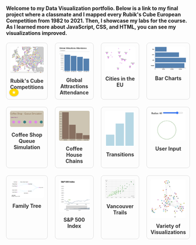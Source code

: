 

#### Welcome to my Data Visualization portfolio. Below is a link to my final project where a classmate and I mapped every Rubik's Cube European Competition from 1982 to 2021. Then, I showcase my labs for the course. As I learned more about JavaScript, CSS, and HTML, you can see my visualizations improved. 

<style>
  .viz-grid {
    display: grid;
    grid-template-columns: repeat(4, 1fr);
    gap: 20px;
    text-align: center;
  }
  .viz-item {
    position: relative;
    border: 1px solid #ddd;
    border-radius: 8px;
    padding: 10px;
    transition: transform 0.2s ease;
  }
  .viz-item:hover {
    transform: scale(1.03);
  }
  .viz-img {
    width: 100%;
    height: auto;
    border-radius: 4px;
  }
  .viz-title {
    margin-top: 10px;
    font-weight: bold;
    text-decoration: none;
    color: #333;
    display: inline-block;
  }
  .viz-title:hover {
    text-decoration: underline;
  }

  .star-badge {
    position: absolute;
    bottom: 8px;
    left: 8px;
    background: gold;
    color: white;
    padding: 3px 6px;
    font-size: 0.75rem;
    font-weight: bold;
    border-radius: 50%;
    box-shadow: 0 1px 3px rgba(0,0,0,0.2);
    z-index: 10;
  }
</style>

<div class="viz-grid">

  <div class="viz-item">
    <div class="star-badge" title="Featured Project">★</div>
    <a href="final/index.html">
      <img src="assets/rubik.png" alt="Visualization 1" class="viz-img">
      <div class="viz-title">Rubik's Cube Competitions</div>
    </a>
  </div>

  <div class="viz-item">
    <a href="labs/lab1/index.html">
      <img src="assets/global.png" alt="Visualization 2" class="viz-img">
      <div class="viz-title">Global Attractions Attendance</div>
    </a>
  </div>

  <div class="viz-item">
    <a href="labs/lab2/index.html">
      <img src="assets/eu.png" alt="Visualization 3" class="viz-img">
      <div class="viz-title">Cities in the EU</div>
    </a>
  </div>

  <div class="viz-item">
    <a href="labs/lab3/index.html">
      <img src="assets/sales.png" alt="Visualization 4" class="viz-img">
      <div class="viz-title">Bar Charts</div>
    </a>
  </div>

  <div class="viz-item">
    <a href="labs/lab4/activity1/activity1.html">
      <img src="assets/queue.png" alt="Visualization 5" class="viz-img">
      <div class="viz-title">Coffee Shop Queue Simulation</div>
    </a>
  </div>

  <div class="viz-item">
    <a href="labs/lab4/activity2/activity2.html">
      <img src="assets/coffee.png" alt="Visualization 5" class="viz-img">
      <div class="viz-title">Coffee House Chains</div>
    </a>
  </div>

  <div class="viz-item">
    <a href="labs/lab5/activity1/transitions.html">
      <img src="assets/transition.png" alt="Visualization 6" class="viz-img">
      <div class="viz-title">Transitions</div>
    </a>
  </div>

  <div class="viz-item">
    <a href="labs/lab5/activity1/extra.html">
      <img src="assets/user.png" alt="Visualization 6" class="viz-img">
      <div class="viz-title">User Input</div>
    </a>
  </div>

  <div class="viz-item">
    <a href="labs/lab5/activity2/tree.html">
      <img src="assets/tree.png" alt="Visualization 6" class="viz-img">
      <div class="viz-title">Family Tree</div>
    </a>
  </div>

  <div class="viz-item">
    <a href="labs/lab6/stock-skeleton/index.html">
      <img src="assets/sp.png" alt="Visualization 7" class="viz-img">
      <div class="viz-title">S&P 500 Index</div>
    </a>
  </div>

  <div class="viz-item">
    <a href="labs/lab6/trails-skeleton/index.html">
      <img src="assets/trails.png" alt="Visualization 7" class="viz-img">
      <div class="viz-title">Vancouver Trails</div>
    </a>
  </div>

  <div class="viz-item">
    <a href="labs/lab7/index.html">
      <img src="assets/graph.png" alt="Visualization 8" class="viz-img">
      <div class="viz-title">Variety of Visualizations</div>
    </a>
  </div>

</div>

